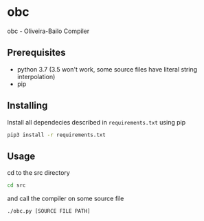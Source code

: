 # obc
obc - Oliveira-Bailo Compiler
## Prerequisites

* python 3.7 (3.5 won't work, some source files have literal string interpolation)
* pip

## Installing

Install all dependecies described in `requirements.txt` using pip

```bash
pip3 install -r requirements.txt
```
## Usage
cd to the src directory 

```bash
cd src
```

and call the compiler on some source file

```bash
./obc.py [SOURCE FILE PATH]
```